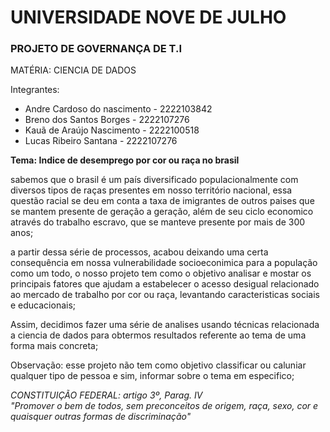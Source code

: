 
# UNIVERSIDADE NOVE DE JULHO

### PROJETO DE GOVERNANÇA DE T.I 
MATÉRIA: CIENCIA DE DADOS


Integrantes:

- Andre Cardoso do nascimento - 2222103842 
- Breno dos Santos Borges - 2222107276
- Kauã de Araújo Nascimento - 2222100518
- Lucas Ribeiro Santana - 2222107276

**Tema: Indice de desemprego por cor ou raça no brasil** 

sabemos que o brasil é um país diversificado populacionalmente com diversos tipos de raças 
presentes em nosso território nacional, essa questão racial se deu em conta a taxa de imigrantes 
de outros paises que se mantem presente de geração a geração, além de seu ciclo economico através 
do trabalho escravo, que se manteve presente por mais de 300 anos;

a partir dessa série de processos, acabou deixando uma certa consequência em nossa vulnerabilidade socioeconimica para a população como um todo, o nosso projeto tem como o objetivo analisar e mostar os principais fatores que ajudam a estabelecer o acesso desigual relacionado ao mercado de trabalho por cor ou raça, levantando caracteristicas
sociais e educacionais;

Assim, decidimos fazer uma série de analises usando técnicas relacionada a ciencia de dados para obtermos resultados referente ao tema de uma forma mais concreta;

Observação: esse projeto não tem como objetivo classificar ou caluniar qualquer tipo de pessoa e sim, informar sobre o tema em especifico;

*CONSTITUIÇÃO FEDERAL: artigo 3º, Parag. IV*  
*"Promover o bem de todos, sem preconceitos de origem, raça, sexo, cor
e quaisquer outras formas de discriminação"*



